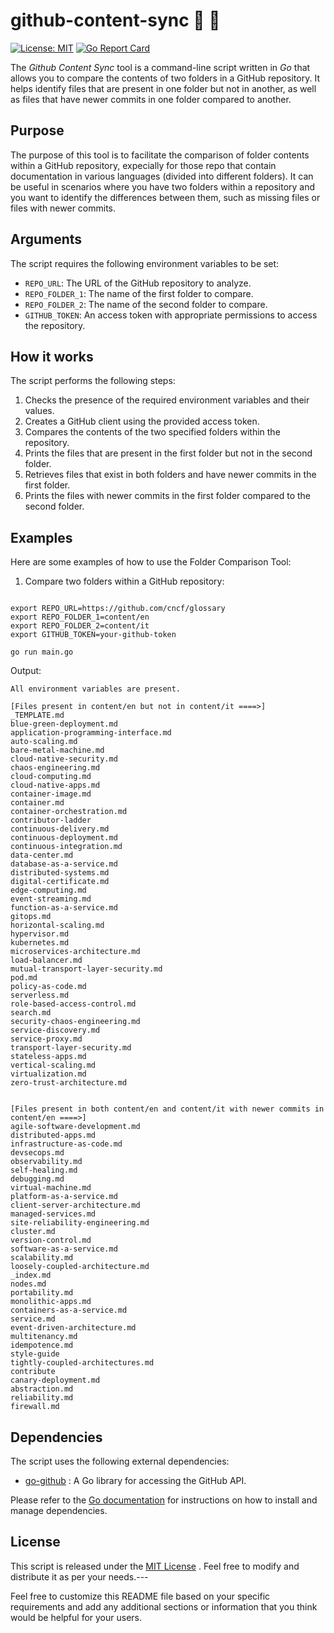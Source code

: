 # github-content-sync 🔎 📁
[![License: MIT](https://img.shields.io/badge/License-MIT-yellow.svg)](https://opensource.org/licenses/MIT)
[![Go Report Card](https://goreportcard.com/badge/github.com/r3drun3/github-content-sync)](https://goreportcard.com/report/github.com/r3drun3/github-content-sync)  

The *Github Content Sync* tool is a command-line script written in *Go* that allows you to compare the contents of two folders in a GitHub repository. 
It helps identify files that are present in one folder but not in another, as well as files that have newer commits in one folder compared to another.
## Purpose

The purpose of this tool is to facilitate the comparison of folder contents within a GitHub repository, expecially for those repo that contain documentation in various languages (divided into different folders).
It can be useful in scenarios where you have two folders within a repository and you want to identify the differences between them, such as missing files or files with newer commits.
## Arguments

The script requires the following environment variables to be set: 
- `REPO_URL`: The URL of the GitHub repository to analyze. 
- `REPO_FOLDER_1`: The name of the first folder to compare. 
- `REPO_FOLDER_2`: The name of the second folder to compare. 
- `GITHUB_TOKEN`: An access token with appropriate permissions to access the repository.
## How it works

The script performs the following steps:
1. Checks the presence of the required environment variables and their values.
2. Creates a GitHub client using the provided access token.
3. Compares the contents of the two specified folders within the repository.
4. Prints the files that are present in the first folder but not in the second folder.
5. Retrieves files that exist in both folders and have newer commits in the first folder.
6. Prints the files with newer commits in the first folder compared to the second folder.
## Examples

Here are some examples of how to use the Folder Comparison Tool:
1. Compare two folders within a GitHub repository:

```shell

export REPO_URL=https://github.com/cncf/glossary
export REPO_FOLDER_1=content/en
export REPO_FOLDER_2=content/it
export GITHUB_TOKEN=your-github-token

go run main.go
```


Output:
```console
All environment variables are present.

[Files present in content/en but not in content/it ====>]
_TEMPLATE.md
blue-green-deployment.md
application-programming-interface.md
auto-scaling.md
bare-metal-machine.md
cloud-native-security.md
chaos-engineering.md
cloud-computing.md
cloud-native-apps.md
container-image.md
container.md
container-orchestration.md
contributor-ladder
continuous-delivery.md
continuous-deployment.md
continuous-integration.md
data-center.md
database-as-a-service.md
distributed-systems.md
digital-certificate.md
edge-computing.md
event-streaming.md
function-as-a-service.md
gitops.md
horizontal-scaling.md
hypervisor.md
kubernetes.md
microservices-architecture.md
load-balancer.md
mutual-transport-layer-security.md
pod.md
policy-as-code.md
serverless.md
role-based-access-control.md
search.md
security-chaos-engineering.md
service-discovery.md
service-proxy.md
transport-layer-security.md
stateless-apps.md
vertical-scaling.md
virtualization.md
zero-trust-architecture.md


[Files present in both content/en and content/it with newer commits in content/en ====>]
agile-software-development.md
distributed-apps.md
infrastructure-as-code.md
devsecops.md
observability.md
self-healing.md
debugging.md
virtual-machine.md
platform-as-a-service.md
client-server-architecture.md
managed-services.md
site-reliability-engineering.md
cluster.md
version-control.md
software-as-a-service.md
scalability.md
loosely-coupled-architecture.md
_index.md
nodes.md
portability.md
monolithic-apps.md
containers-as-a-service.md
service.md
event-driven-architecture.md
multitenancy.md
idempotence.md
style-guide
tightly-coupled-architectures.md
contribute
canary-deployment.md
abstraction.md
reliability.md
firewall.md
```  





## Dependencies

The script uses the following external dependencies: 
- [go-github](https://github.com/google/go-github) : A Go library for accessing the GitHub API.

Please refer to the [Go documentation](https://golang.org/doc/)  for instructions on how to install and manage dependencies.
## License

This script is released under the [MIT License](https://chat.openai.com/LICENSE) . Feel free to modify and distribute it as per your needs.---

Feel free to customize this README file based on your specific requirements and add any additional sections or information that you think would be helpful for your users.

